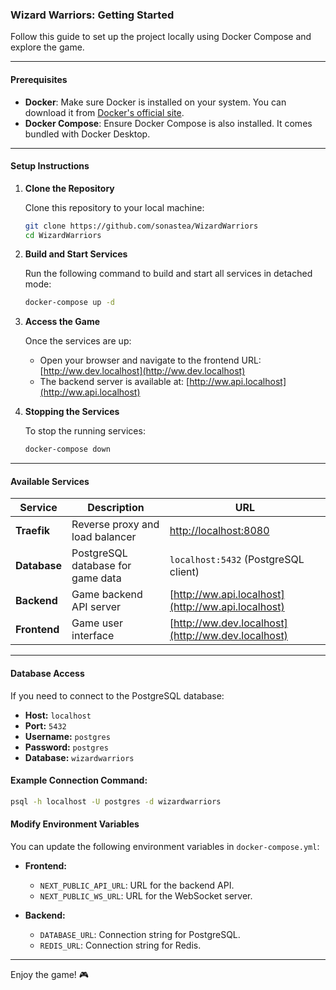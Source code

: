 ### Wizard Warriors: Getting Started

Follow this guide to set up the project locally using Docker Compose and explore the game.

---
#### **Prerequisites**

- **Docker**: Make sure Docker is installed on your system. You can download it from [Docker's official site](https://www.docker.com/).
- **Docker Compose**: Ensure Docker Compose is also installed. It comes bundled with Docker Desktop.
---

#### **Setup Instructions**

1. **Clone the Repository**

   Clone this repository to your local machine:
   ```bash
   git clone https://github.com/sonastea/WizardWarriors
   cd WizardWarriors
   ```

2. **Build and Start Services**

   Run the following command to build and start all services in detached mode:
   ```bash
   docker-compose up -d
   ```

3. **Access the Game**

   Once the services are up:
   - Open your browser and navigate to the frontend URL: [http://ww.dev.localhost](http://ww.dev.localhost)
   - The backend server is available at: [http://ww.api.localhost](http://ww.api.localhost)

4. **Stopping the Services**

   To stop the running services:
   ```bash
   docker-compose down
   ```

---

#### **Available Services**

| Service      | Description                                 | URL                                  |
|--------------|---------------------------------------------|--------------------------------------|
| **Traefik**  | Reverse proxy and load balancer            | [http://localhost:8080](http://localhost:8080) |
| **Database** | PostgreSQL database for game data          | `localhost:5432` (PostgreSQL client) |
| **Backend**  | Game backend API server                   | [http://ww.api.localhost](http://ww.api.localhost) |
| **Frontend** | Game user interface                       | [http://ww.dev.localhost](http://ww.dev.localhost) |

---

#### **Database Access**

If you need to connect to the PostgreSQL database:

- **Host:** `localhost`
- **Port:** `5432`
- **Username:** `postgres`
- **Password:** `postgres`
- **Database:** `wizardwarriors`

#### Example Connection Command:

```bash
psql -h localhost -U postgres -d wizardwarriors
```

#### Modify Environment Variables

You can update the following environment variables in `docker-compose.yml`:

- **Frontend:**
  - `NEXT_PUBLIC_API_URL`: URL for the backend API.
  - `NEXT_PUBLIC_WS_URL`: URL for the WebSocket server.

- **Backend:**
  - `DATABASE_URL`: Connection string for PostgreSQL.
  - `REDIS_URL`: Connection string for Redis.

---

Enjoy the game! 🎮
